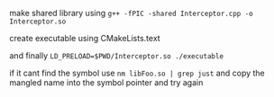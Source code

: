 make shared library using `g++ -fPIC -shared Interceptor.cpp -o Interceptor.so`

create executable using CMakeLists.text

and finally `LD_PRELOAD=$PWD/Interceptor.so ./executable`

if it cant find the symbol use `nm libFoo.so | grep just` and copy the mangled name into the symbol pointer and try again
